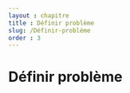 ```yaml
---
layout : chapitre
title : Définir problème
slug: /Définir-problème
order : 3
---
```


# Définir problème